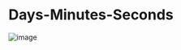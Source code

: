 # Days-Minutes-Seconds

![image](https://user-images.githubusercontent.com/76453820/104067652-637e8380-51b8-11eb-827f-d820d43bab39.png)
